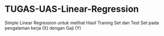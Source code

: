 # TUGAS-UAS-Linear-Regression
Simple Linear Regression untuk melihat Hasil Traning Set dan Test Set pada pengalaman kerja (X) dengan Gaji (Y)

